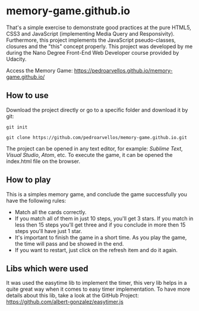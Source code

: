 # memory-game.github.io

That's a simple exercise to demonstrate good practices at the pure HTML5, CSS3 and JavaScript (implementing Media Query and Responsivity). Furthermore, this project implements the JavaScript pseudo-classes, closures and the "this" concept properly.  This project was developed by me during the Nano Degree Front-End Web Developer course provided by Udacity.

Access the Memory Game: https://pedroarvellos.github.io/memory-game.github.io/

## How to use

Download the project directly or go to a specific folder and download it by git:

`git init` 

`git clone https://github.com/pedroarvellos/memory-game.github.io.git`

The project can be opened in any text editor, for example: _Sublime Text_, _Visual Studio_,  _Atom_, etc. To execute the game, it can be opened the index.html file on the browser.

## How to play

This is a simples memory game, and conclude the game successfully you have the following rules:

- Match all the cards correctly. 
- If you match all of them in just 10 steps, you'll get 3 stars. If you match in less then 15 steps you'll get three and if you conclude in more then 15 steps you'll have just 1 star.
- It's important to finish the game in a short time. As you play the game, the time will pass and be showed in the end.
- If you want to restart, just click on the refresh item and do it again.

## Libs which were used

It was used the easytime lib to implement the timer, this very lib helps in a quite great way when it comes to easy timer implementation. To have more details about this lib, take a look at the GitHub Project: https://github.com/albert-gonzalez/easytimer.js

